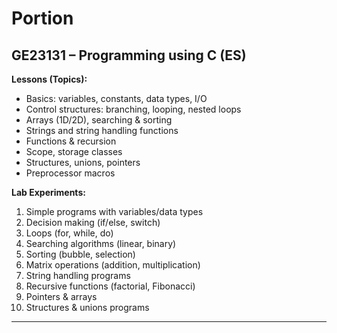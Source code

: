 # Portion

## **GE23131 – Programming using C (ES)**

**Lessons (Topics):**

* Basics: variables, constants, data types, I/O
* Control structures: branching, looping, nested loops
* Arrays (1D/2D), searching & sorting
* Strings and string handling functions
* Functions & recursion
* Scope, storage classes
* Structures, unions, pointers
* Preprocessor macros

**Lab Experiments:**

1. Simple programs with variables/data types
2. Decision making (if/else, switch)
3. Loops (for, while, do)
4. Searching algorithms (linear, binary)
5. Sorting (bubble, selection)
6. Matrix operations (addition, multiplication)
7. String handling programs
8. Recursive functions (factorial, Fibonacci)
9. Pointers & arrays
10. Structures & unions programs

---